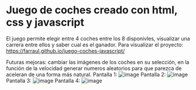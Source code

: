 # Juego de coches creado con html, css y javascript
El juego permite elegir entre 4 coches entre los 8 disponivles, visualizar una carrera entre ellos y saber cual es el ganador.
Para visualizar el proyecto: https://farraul.github.io/juego-coches-javascript/

Futuras mejoras: cambiar las imágenes de los coches en su selección, en la función de la velocidad generar numeros aleatorios para que parezca de aceleran de una forma más natural.
Pantalla 1:
![image](https://user-images.githubusercontent.com/28491001/135976609-7e130372-47db-4299-aed8-ada46c90e06a.png)
Pantalla 2:
![image](https://user-images.githubusercontent.com/28491001/135982722-aa05d275-2d45-446a-9e90-1f4c922ddd4c.png)
Pantalla 3:
![image](https://user-images.githubusercontent.com/28491001/135976683-b7f3a74e-4b19-4fd3-8e5b-c23d690b8dac.png)
Pantalla 4:
![image](https://user-images.githubusercontent.com/28491001/135977077-1b7f7b07-3b17-460c-8939-d205126712fa.png)

